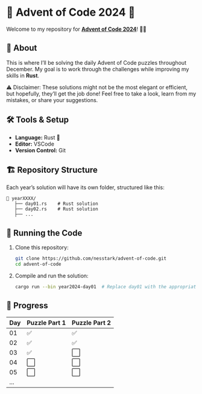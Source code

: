 # 🎄 Advent of Code 2024 🎄

Welcome to my repository for **[Advent of Code 2024](https://adventofcode.com/2024)**! 🎅✨  

## 📜 About  
This is where I’ll be solving the daily Advent of Code puzzles throughout December. My goal is to work through the challenges while improving my skills in **Rust**.  

⚠️ Disclaimer: These solutions might not be the most elegant or efficient, but hopefully, they’ll get the job done! Feel free to take a look, learn from my mistakes, or share your suggestions.

## 🛠️ Tools & Setup  
- **Language:** Rust 🦀  
- **Editor:** VSCode
- **Version Control:** Git  

## 🏗️ Repository Structure  
Each year’s solution will have its own folder, structured like this:  
```
📂 yearXXXX/
   ├── day01.rs    # Rust solution
   ├── day02.rs    # Rust solution
   ├── ...
```  

## 🚀 Running the Code  
1. Clone this repository:  
   ```bash
   git clone https://github.com/nesstark/advent-of-code.git
   cd advent-of-code
   ```  
2. Compile and run the solution:  
   ```bash
   cargo run --bin year2024-day01  # Replace day01 with the appropriate file for the day
   ```  

## 📅 Progress  
| Day | Puzzle Part 1 | Puzzle Part 2 |  
|-----|---------------|---------------|  
| 01  | ✅             | ✅            |  
| 02  | ✅             | ✅            |
| 03  | ✅             | ⬜            |
| 04  | ⬜             | ⬜            |
| 05  | ⬜             | ⬜            |
| ... |               |               |  
